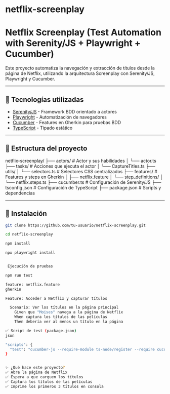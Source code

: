 # netflix-screenplay

   

# Netflix Screenplay (Test Automation with Serenity/JS + Playwright + Cucumber)

Este proyecto automatiza la navegación y extracción de títulos desde la página de Netflix, utilizando la arquitectura Screenplay con Serenity/JS, Playwright y Cucumber.

---

## 🧩 Tecnologías utilizadas

- [Serenity/JS](https://serenity-js.org/) - Framework BDD orientado a actores
- [Playwright](https://playwright.dev/) - Automatización de navegadores
- [Cucumber](https://cucumber.io/) - Features en Gherkin para pruebas BDD
- [TypeScript](https://www.typescriptlang.org/) - Tipado estático

---

## 📁 Estructura del proyecto

netflix-screenplay/
├── actors/ # Actor y sus habilidades
│ └── actor.ts
├── tasks/ # Acciones que ejecuta el actor
│ └── CaptureTitles.ts
├── utils/
│ └── selectors.ts # Selectores CSS centralizados
├── features/ # Features y steps en Gherkin
│ ├── netflix.feature
│ └── step_definitions/
│ └── netflix.steps.ts
├── cucumber.ts # Configuración de Serenity/JS
├── tsconfig.json # Configuración de TypeScript
├── package.json # Scripts y dependencias



---

## 🚀 Instalación

```bash
git clone https://github.com/tu-usuario/netflix-screenplay.git

cd netflix-screenplay

npm install

npx playwright install


 Ejecución de pruebas

npm run test

feature: netflix.feature
gherkin

Feature: Acceder a Netflix y capturar títulos

  Scenario: Ver los títulos en la página principal
    Given que "Moises" navega a la página de Netflix
    When captura los títulos de las películas
    Then debería ver al menos un título en la página

✅ Script de test (package.json)
json

"scripts": {
  "test": "cucumber-js --require-module ts-node/register --require cucumber.ts --require features/**/*.ts"
}


✨ ¿Qué hace este proyecto?
✅ Abre la página de Netflix
✅ Espera a que carguen los títulos
✅ Captura los títulos de las películas
✅ Imprime los primeros 3 títulos en consola



